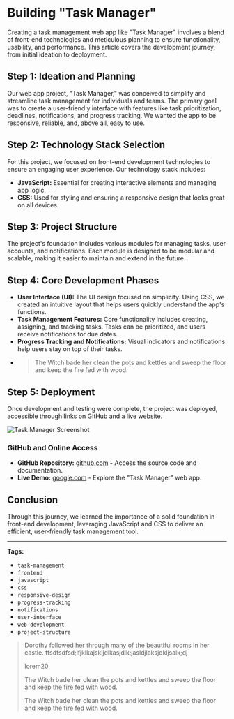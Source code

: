 # Building "Task Manager"

Creating a task management web app like "Task Manager" involves a blend of front-end technologies and meticulous planning to ensure functionality, usability, and performance. This article covers the development journey, from initial ideation to deployment.

## Step 1: Ideation and Planning

Our web app project, "Task Manager," was conceived to simplify and streamline task management for individuals and teams. The primary goal was to create a user-friendly interface with features like task prioritization, deadlines, notifications, and progress tracking. We wanted the app to be responsive, reliable, and, above all, easy to use.

## Step 2: Technology Stack Selection

For this project, we focused on front-end development technologies to ensure an engaging user experience. Our technology stack includes:

- **JavaScript:** Essential for creating interactive elements and managing app logic.
- **CSS:** Used for styling and ensuring a responsive design that looks great on all devices.

## Step 3: Project Structure

The project's foundation includes various modules for managing tasks, user accounts, and notifications. Each module is designed to be modular and scalable, making it easier to maintain and extend in the future.

## Step 4: Core Development Phases

- **User Interface (UI):** The UI design focused on simplicity. Using CSS, we created an intuitive layout that helps users quickly understand the app's functions.
- **Task Management Features:** Core functionality includes creating, assigning, and tracking tasks. Tasks can be prioritized, and users receive notifications for due dates.
- **Progress Tracking and Notifications:** Visual indicators and notifications help users stay on top of their tasks.
- > The Witch bade her clean the pots and kettles and sweep the floor and keep the fire fed with wood.

## Step 5: Deployment

Once development and testing were complete, the project was deployed, accessible through links on GitHub and a live website.

![Task Manager Screenshot](https://www.joshwcomeau.com/_next/image/?url=%2Fimages%2Fusememo-and-usecallback%2Fclock-prime.png%3Fv%3D2&w=1920&q=75)

### GitHub and Online Access

- **GitHub Repository:** [github.com](https://github.com) - Access the source code and documentation.
- **Live Demo:** [google.com](https://google.com) - Explore the "Task Manager" web app.

## Conclusion

Through this journey, we learned the importance of a solid foundation in front-end development, leveraging JavaScript and CSS to deliver an efficient, user-friendly task management tool.

---

**Tags:**

- `task-management`
- `frontend`
- `javascript`
- `css`
- `responsive-design`
- `progress-tracking`
- `notifications`
- `user-interface`
- `web-development`
- `project-structure`

> Dorothy followed her through many of the beautiful rooms in her castle.
> ffsdfsdfsd;lfjklkajskljdlkasjdlk;jasldjlaksjdkljsalk;dj
>
> lorem20
>
> The Witch bade her clean the pots and kettles and sweep the floor and keep the fire fed with wood.
>
> The Witch bade her clean the pots and kettles and sweep the floor and keep the fire fed with wood.
